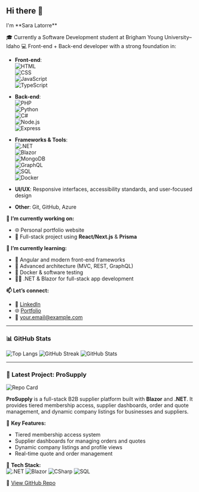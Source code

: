 <h2>Hi there 👋</h2>
I'm **Sara Latorre**

🎓 Currently a Software Development student at Brigham Young University–Idaho 
💻 Front-end + Back-end developer with a strong foundation in:

- **Front-end**:  
  ![HTML](https://img.shields.io/badge/HTML5-E34F26?style=for-the-badge&logo=html5&logoColor=white)  
  ![CSS](https://img.shields.io/badge/CSS3-1572B6?style=for-the-badge&logo=css3&logoColor=white)  
  ![JavaScript](https://img.shields.io/badge/JavaScript-F7DF1E?style=for-the-badge&logo=javascript&logoColor=black)  
  ![TypeScript](https://img.shields.io/badge/TypeScript-3178C6?style=for-the-badge&logo=typescript&logoColor=white)  

- **Back-end**:  
  ![PHP](https://img.shields.io/badge/PHP-777BB4?style=for-the-badge&logo=php&logoColor=white)  
  ![Python](https://img.shields.io/badge/Python-3776AB?style=for-the-badge&logo=python&logoColor=white)  
  ![C#](https://img.shields.io/badge/C%23-239120?style=for-the-badge&logo=c-sharp&logoColor=white)  
  ![Node.js](https://img.shields.io/badge/Node.js-339933?style=for-the-badge&logo=nodedotjs&logoColor=white)  
  ![Express](https://img.shields.io/badge/Express.js-000000?style=for-the-badge&logo=express&logoColor=white)  

- **Frameworks & Tools**:  
  ![.NET](https://img.shields.io/badge/.NET-512BD4?style=for-the-badge&logo=dotnet&logoColor=white)  
  ![Blazor](https://img.shields.io/badge/Blazor-9440fa?style=for-the-badge&logo=blazor&logoColor=white)  
  ![MongoDB](https://img.shields.io/badge/MongoDB-47A248?style=for-the-badge&logo=mongodb&logoColor=white)  
  ![GraphQL](https://img.shields.io/badge/GraphQL-E10098?style=for-the-badge&logo=graphql&logoColor=white)  
  ![SQL](https://img.shields.io/badge/SQL-4479A1?style=for-the-badge&logo=postgresql&logoColor=white)  
  ![Docker](https://img.shields.io/badge/Docker-2496ED?style=for-the-badge&logo=docker&logoColor=white)  

- **UI/UX**: Responsive interfaces, accessibility standards, and user-focused design  
- **Other**: Git, GitHub, Azure

__🔭 I’m currently working on:__
- 🌐 Personal portfolio website  
- 💼 Full-stack project using **React/Next.js** & **Prisma**  

__🌱 I’m currently learning:__
- 🔧 Angular and modern front-end frameworks  
- 🧠 Advanced architecture (MVC, REST, GraphQL)  
- 🐳 Docker & software testing  
- 👩‍💻 .NET & Blazor for full-stack app development

__📫 Let’s connect:__  
- 💼 [LinkedIn](https://www.linkedin.com/in/sara-latorremurcia/)  
- 🌐 [Portfolio](https://saraltr-portfolio.vercel.app/) 
- 📧 [your.email@example.com](mailto:saralatorre97@gmail.com)

---
### 📊 GitHub Stats

![Top Langs](https://github-readme-stats.vercel.app/api/top-langs/?username=saraltr&layout=compact&theme=default)
![GitHub Streak](https://streak-stats.demolab.com/?user=saraltr&theme=default)
![GitHub Stats](https://github-readme-stats.vercel.app/api?username=saraltr&show_icons=true&theme=default)



---

### 🚀 Latest Project: ProSupply

![Repo Card](https://github-readme-stats.vercel.app/api/pin/?username=saraltr&repo=ProSupply)

**ProSupply** is a full-stack B2B supplier platform built with **Blazor** and **.NET**. It provides tiered membership access, supplier dashboards, order and quote management, and dynamic company listings for businesses and suppliers.

🔑 **Key Features:**
- Tiered membership access system
- Supplier dashboards for managing orders and quotes
- Dynamic company listings and profile views
- Real-time quote and order management

🔧 **Tech Stack:**  
![.NET](https://img.shields.io/badge/.NET-512BD4?style=for-the-badge&logo=dotnet&logoColor=white)
![Blazor](https://img.shields.io/badge/Blazor-9440fa?style=for-the-badge&logo=blazor&logoColor=white)
![CSharp](https://img.shields.io/badge/C%23-239120?style=for-the-badge&logo=c-sharp&logoColor=white)
![SQL](https://img.shields.io/badge/SQL-4479A1?style=for-the-badge&logo=postgresql&logoColor=white)

🔗 [View GitHub Repo](https://github.com/saraltr/ProSupply)




<!--
**saraltr/saraltr** is a ✨ _special_ ✨ repository because its `README.md` (this file) appears on your GitHub profile.

Here are some ideas to get you started:

- 🔭 I’m currently working on ...
- 🌱 I’m currently learning ...
- 👯 I’m looking to collaborate on ...
- 🤔 I’m looking for help with ...
- 💬 Ask me about ...
- 📫 How to reach me: ...
- 😄 Pronouns: ...
- ⚡ Fun fact: ...
-->
